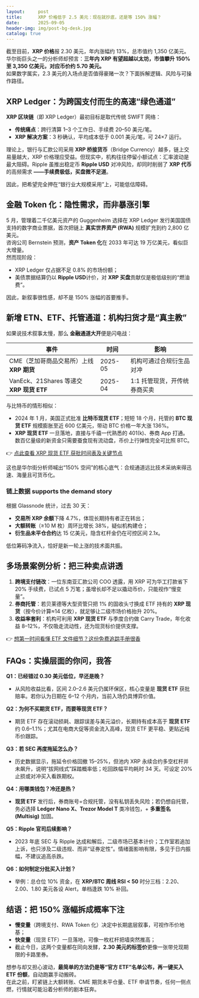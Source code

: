 ```yaml
---
layout:     post
title:      XRP 价格低于 2.5 美元：现在就抄底，还是等 150% 涨幅？
date:       2025-09-05
header-img: img/post-bg-desk.jpg
catalog: true
---
```


截至目前，**XRP 价格**报 2.30 美元，年内涨幅约 13%，总市值约 1,350 亿美元。华尔街巨头之一的分析师却预言：**三年内 XRP 有望超越以太坊，市值攀升 150% 至 3,350 亿美元，对应币价约 5.70 美元。**  
如果数字属实，2.3 美元的入场点是否值得豪赌一次？下面拆解逻辑、风险与可操作路径。

## XRP Ledger：为跨国支付而生的高速“绿色通道”

**XRP 区块链**（即 XRP Ledger）最初目标是取代传统 SWIFT 网络：  
- **传统痛点**：跨行清算 1–3 个工作日、手续费 20–50 美元/笔。  
- **XRP 解决方案**：3 秒确认，平均成本低于 0.001 美元/笔，可 24×7 运行。  

理论上，银行与汇款公司采用 **XRP 桥接货币**（Bridge Currency）越多，链上交易量越大，XRP 价格理应受益。但现实中，机构往往停留小额试点：汇率波动是最大阻碍。Ripple 虽推出稳定币 **Ripple USD** 对冲风险，却同时削弱了 **XRP 代币**的高频需求 **——手续费极低，买盘微不足道**。

因此，把希望完全押在“银行业大规模采用”上，可能低估障碍。

## 金融 Token 化：隐性需求，而非暴涨引擎

5 月，管理着二千亿美元资产的 Guggenheim 选择在 XRP Ledger 发行美国国债支持的数字商业票据，首次把链上 **真实世界资产 (RWA)** 规模扩充到约 2,800 亿美元。  
咨询公司 Bernstein 预测，**资产 Token 化**在 2033 年可达 19 万亿美元，看似巨大增量。  
然而现阶段：  
- XRP Ledger 仅占据不足 0.8% 的市场份额；  
- 美债票据结算仍以 **Ripple USD**计价，对 **XRP 买盘**贡献仅是极低级别的“燃油费”。  

因此，新叙事很性感，却不是 150% 涨幅的首要推手。

## 新增 ETN、ETF、托管通道：机构扫货才是“真主教”

如果说技术叙事太慢，那么 **金融通道大开**便是闪电战：

| 事件 | 时间 | 影响 |
|------|------|------|
| CME（芝加哥商品交易所）上线 **XRP 期货** | 2025-05 | 机构可通过合规衍生品对冲 |
| VanEck、21Shares 等递交 **XRP 现货 ETF** | 2025-04 | 1:1 托管现货，开传统券商买卖 |

与比特币的情形相似：  
- 2024 年 1 月，美国正式批准 **比特币现货 ETF**；短短 18 个月，托管的 **BTC 现货 ETF** 规模膨胀至近 600 亿美元，带动 BTC 价格一年大涨 136%。  
- **XRP 现货 ETF** 一旦落地，直接与千禧一代熟悉的 401(k)、券商 App 打通。数百亿量级的新资金只需要蚕食现有流动盘，币价上行弹性完全可比照 BTC。

👉 [点此查看 XRP 现货 ETF 获批时间表及关键节点](https://okxdog.com/)

这也是华尔街分析师喊出“150% 空间”的核心底气：合规通道远比技术采纳来得迅速、海量且可货币化。

### 链上数据 supports the demand story

根据 Glassnode 统计，过去 30 天：  
- **交易所 XRP 余额**下降 4.7%，体现长期持有者正在转出；  
- **大额转账**（≥10 M 枚）周环比增长 38%，疑似机构建仓；  
- **衍生品未平仓合约**达 15 亿美元，隐含杠杆金仍在可控区间 2.1x。  

低位筹码净流入，恰好是新一轮上涨的技术面共振。

## 多场景案例分析：把三种卖点讲透

1. **跨境支付链改**：一位东南亚汇款公司 COO 透露，用 XRP 可为华工打款省下 20% 手续费，已试点 5 万笔；虽增长却不足以撬动币价，只能视作“慢变量”。  
2. **券商托管**：若贝莱德等大型资管只把 1% 的固收头寸换成 ETF 持有的 **XRP 现货**（按今价计算≈14 亿枚），就足够让二级市场价格抬升 20%。  
3. **收益率套利**：机构可利用 **XRP 现货 ETF** 与季度合约做 Carry Trade，年化收益 8–12%，不仅吸走流动性，还为现货标价提供支撑。

👉 [想第一时间看懂 ETF 文件细节？这份免费追踪手册很香](https://okxdog.com/)

## FAQs：实操层面的你问，我答

**Q1：已经错过 0.30 美元低位，早还是晚？**  
- 从风险收益比看，区间 2.0–2.6 美元仍属环保区，核心变量是 **现货 ETF** 获批赔率。若你认为日期在 6–12 个月内，当前入场仍具博弈价值。

**Q2：为何不买期货 ETF，而要等现货 ETF？**  
- 期货 ETF 存在滚动损耗、跟踪误差与美元溢价，长期持有成本高于 **现货 ETF** 约 0.6–1.1%；尤其在电商大促等资金流入高峰，现货 ETF 更平稳、更贴近纯币价跟踪。

**Q3：若 SEC 再度拖延怎么办？**  
- 历史数据显示，拖延令价格回撤 15–25%，但池内 XRP 永续合约多空杠杆并未飙升，说明“拔网线式”踩踏概率低；吃回跌幅平均耗时 34 天。可设定 20% 止损或对冲买入看跌期权。

**Q4：用哪类钱包？冷还是热？**  
- **现货 ETF** 发行后，券商账号=合规托管，没有私钥丢失风险；若仍想自托管，务必选择 **Ledger Nano X、Trezor Model T** 类冷钱包，+ **多重签名(Multisig)** 加固。

**Q5：Ripple 官司后续影响？**  
- 2023 年底 SEC 与 Ripple 达成和解后，二级市场已基本计价；工作室若追加上诉，也只涉及二级违规、而非“证券定性”。情绪面影响有限，多见于日内振幅，不建议追高杀跌。

**Q6：如何制定分批买入计划？**  
- 举例：总仓位 10% 资金，在 **XRP/BTC 周线 RSI < 50** 时分三档：2.20、2.00、1.80 美元各设 Alert，单档逢跌 10% 补回。

## 结语：把 150% 涨幅拆成概率下注

- **慢变量**（跨境支付、RWA Token 化）决定中长期底层叙事，可视作币价地基；
- **快变量**（现货 ETF）一旦落地，可像一枚杠杆把墙突然推高；
- 截止今日，这两个变量都在同向发酵，**2.30 美元的标签价**更像一张带兑现期限的卡路里券。

想参与却又担心波动，**最简单的方法仍是等“官方 ETF”名单公布，再一键买入 ETF 份额**，自动跑赢手动搬砖。  
在此之前，盯紧链上大额转账、CME 期货未平仓量、ETF 申请节奏，任何一侧点燃，行情就可能沿着分析师的剧本狂奔。